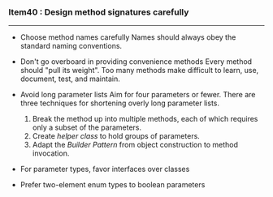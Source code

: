 ### Item40 : Design method signatures carefully

----------

- Choose method names carefully
Names should always obey the standard naming conventions.

- Don't go overboard in providing convenience methods
Every method should "pull its weight". Too many methods make difficult to learn, use, document, test, and maintain.

- Avoid long parameter lists
Aim for four parameters or fewer. There are three techniques for shortening overly long parameter lists.
	1. Break the method up into multiple methods, each of which requires only a subset of the parameters.
	2. Create *helper class* to hold groups of parameters.
	3. Adapt the *Builder Pattern* from object construction to method invocation.

- For parameter types, favor interfaces over classes

- Prefer two-element enum types to boolean parameters